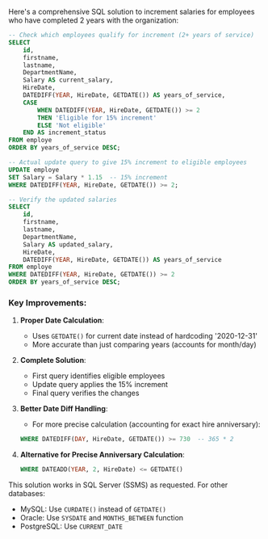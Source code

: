 Here's a comprehensive SQL solution to increment salaries for employees who have completed 2 years with the organization:

```SQL
-- Check which employees qualify for increment (2+ years of service)
SELECT
    id,
    firstname,
    lastname,
    DepartmentName,
    Salary AS current_salary,
    HireDate,
    DATEDIFF(YEAR, HireDate, GETDATE()) AS years_of_service,
    CASE
        WHEN DATEDIFF(YEAR, HireDate, GETDATE()) >= 2
        THEN 'Eligible for 15% increment'
        ELSE 'Not eligible'
    END AS increment_status
FROM employe
ORDER BY years_of_service DESC;

-- Actual update query to give 15% increment to eligible employees
UPDATE employe
SET Salary = Salary * 1.15  -- 15% increment
WHERE DATEDIFF(YEAR, HireDate, GETDATE()) >= 2;

-- Verify the updated salaries
SELECT
    id,
    firstname,
    lastname,
    DepartmentName,
    Salary AS updated_salary,
    HireDate,
    DATEDIFF(YEAR, HireDate, GETDATE()) AS years_of_service
FROM employe
WHERE DATEDIFF(YEAR, HireDate, GETDATE()) >= 2
ORDER BY years_of_service DESC;
```

### Key Improvements:

1. **Proper Date Calculation**:
    - Uses `GETDATE()` for current date instead of hardcoding '2020-12-31'
    - More accurate than just comparing years (accounts for month/day)
2. **Complete Solution**:
    - First query identifies eligible employees
    - Update query applies the 15% increment
    - Final query verifies the changes
3. **Better Date Diff Handling**:
    
    - For more precise calculation (accounting for exact hire anniversary):
    
    ```SQL
    WHERE DATEDIFF(DAY, HireDate, GETDATE()) >= 730  -- 365 * 2
    ```
    
4. **Alternative for Precise Anniversary Calculation**:
    
    ```SQL
    WHERE DATEADD(YEAR, 2, HireDate) <= GETDATE()
    ```
    

This solution works in SQL Server (SSMS) as requested. For other databases:

- MySQL: Use `CURDATE()` instead of `GETDATE()`
- Oracle: Use `SYSDATE` and `MONTHS_BETWEEN` function
- PostgreSQL: Use `CURRENT_DATE`
